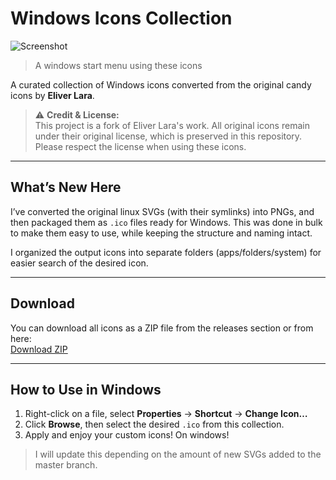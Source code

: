 # Windows Icons Collection

![Screenshot](https://imgur.com/a/windows-icons-DPMgf3w)
> A windows start menu using these icons

A curated collection of Windows icons converted from the original candy icons by **Eliver Lara**.  

> ⚠️ **Credit & License:**  
> This project is a fork of Eliver Lara's work. All original icons remain under their original license, which is preserved in this repository. Please respect the license when using these icons.

---

## What’s New Here

I’ve converted the original linux SVGs (with their symlinks) into PNGs, and then packaged them as `.ico` files ready for Windows. This was done in bulk to make them easy to use, while keeping the structure and naming intact.  

I organized the output icons into separate folders (apps/folders/system) for easier search of the desired icon.

---

## Download

You can download all icons as a ZIP file from the releases section or from here:  
[Download ZIP](https://github.com/crz-dev/candy-icons-windows/archive/refs/heads/main.zip)

---

## How to Use in Windows
  
1. Right-click on a file, select **Properties** → **Shortcut** → **Change Icon…**  
2. Click **Browse**, then select the desired `.ico` from this collection.  
3. Apply and enjoy your custom icons! On windows!  

> I will update this depending on the amount of new SVGs added to the master branch.
